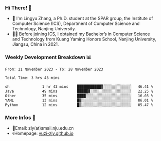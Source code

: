 ### Hi There! 👋 
- 🐳 I'm Lingyu Zhang, a Ph.D. student at the SPAR group, the Institute of Computer Science (ICS), Department of Computer Science and Technology, Nanjing University.
- 🧑‍🎓 Before joining ICS, I obtained my Bachelor’s in Computer Science and Technology from Kuang Yaming Honors School, Nanjing University, Jiangsu, China in 2021.

### Weekly Development Breakdown :bar_chart:

<!--START_SECTION:waka-->

```txt
From: 21 November 2023 - To: 28 November 2023

Total Time: 3 hrs 43 mins

sh               1 hr 43 mins    ███████████▓░░░░░░░░░░░░░   46.41 %
Java             49 mins         █████▓░░░░░░░░░░░░░░░░░░░   22.25 %
Other            35 mins         ████░░░░░░░░░░░░░░░░░░░░░   16.03 %
YAML             13 mins         █▓░░░░░░░░░░░░░░░░░░░░░░░   06.01 %
Python           12 mins         █▒░░░░░░░░░░░░░░░░░░░░░░░   05.47 %
```

<!--END_SECTION:waka-->

<!--
### Github Contributions :octocat:

![](https://raw.githubusercontent.com/yuzi-zly/yuzi-zly/output/github-contribution-grid-snake.svg)              
-->

### More Infos 📖

- 📧Email: zly(at)smail.nju.edu.cn
- 🌀Homepage: [yuzi-zly.github.io](https://yuzi-zly.github.io/)

